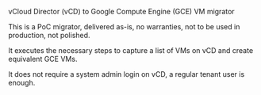 vCloud Director (vCD) to Google Compute Engine (GCE) VM migrator

This is a PoC migrator, delivered as-is, no warranties, not to be used in production, not polished.

It executes the necessary steps to capture a list of VMs on vCD and create equivalent GCE VMs.

It does not require a system admin login on vCD, a regular tenant user is enough.

